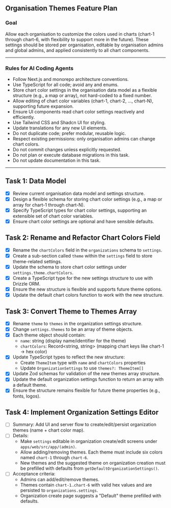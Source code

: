 ## Organisation Themes Feature Plan

### Goal

Allow each organisation to customize the colors used in charts (chart-1 through chart-6, with flexibility to support more in the future). These settings should be stored per organisation, editable by organisation admins and global admins, and applied consistently to all chart components.

---

### Rules for AI Coding Agents

- Follow Next.js and monorepo architecture conventions.
- Use TypeScript for all code; avoid any and enums.
- Store chart color settings in the organisation data model as a flexible structure (e.g., a map or array), not hard-coded to a fixed number.
- Allow editing of chart color variables (chart-1, chart-2, ..., chart-N), supporting future expansion.
- Ensure UI components read chart color settings reactively and efficiently.
- Use Tailwind CSS and Shadcn UI for styling.
- Update translations for any new UI elements.
- Do not duplicate code; prefer modular, reusable logic.
- Respect existing permissions: only organisation admins can change chart colors.
- Do not commit changes unless explicitly requested.
- Do not plan or execute database migrations in this task.
- Do not update documentation in this task.

---

## Task 1: Data Model

- [x] Review current organisation data model and settings structure.
- [x] Design a flexible schema for storing chart color settings (e.g., a map or array for chart-1 through chart-N).
- [x] Specify TypeScript types for chart color settings, supporting an extensible set of chart color variables.
- [x] Ensure chart color settings are optional and have sensible defaults.

## Task 2: Rename and Refactor Chart Colors Field

- [x] Rename the `chartColors` field in the `organizations` schema to `settings`.
- [x] Create a sub-section called `theme` within the `settings` field to store theme-related settings.
- [x] Update the schema to store chart color settings under `settings.theme.chartColors`.
- [x] Create a TypeScript type for the new settings structure to use with Drizzle ORM.
- [x] Ensure the new structure is flexible and supports future theme options.
- [x] Update the default chart colors function to work with the new structure.

## Task 3: Convert Theme to Themes Array

- [x] Rename `theme` to `themes` in the organization settings structure.
- [x] Change `settings.themes` to be an array of theme objects.
- [x] Each theme object should contain:
  - `name`: string (display name/identifier for the theme)
  - `chartColors`: Record<string, string> (mapping chart keys like chart-1 → hex color)
- [x] Update TypeScript types to reflect the new structure:
  - Create `ThemeItem` type with `name` and `chartColors` properties
  - Update `OrganizationSettings` to use `themes?: ThemeItem[]`
- [x] Update Zod schemas for validation of the new themes array structure.
- [x] Update the default organization settings function to return an array with a default theme.
- [x] Ensure the structure remains flexible for future theme properties (e.g., fonts, logos).

## Task 4: Implement Organization Settings Editor

- [ ] Summary: Add UI and server flow to create/edit/persist organization themes (name + chart color map).
- [ ] Details:
  - Make `settings` editable in organization create/edit screens under `apps/web/src/app/(admin)`.
  - Allow adding/removing themes. Each theme must include six colors named `chart-1` through `chart-6`.
  - New themes and the suggested theme on organization creation must be prefilled with defaults from `getDefaultOrganizationSettings()`.
- [ ] Acceptance criteria:
  - Admins can add/edit/remove themes.
  - Themes contain `chart-1`..`chart-6` with valid hex values and are persisted to `organizations.settings`.
  - Organization create page suggests a "Default" theme prefilled with defaults.
